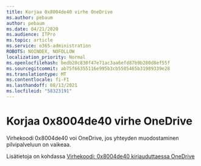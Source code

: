 ```yaml
---
title: Korjaa 0x8004de40 virhe OneDrive
ms.author: pebaum
author: pebaum
ms.date: 04/21/2020
ms.audience: ITPro
ms.topic: article
ms.service: o365-administration
ROBOTS: NOINDEX, NOFOLLOW
localization_priority: Normal
ms.openlocfilehash: bedb20c830f47e71ac3aa6efd87b9b280d8ef55f
ms.sourcegitcommit: ab75f66355116e995b3cb5505465b31989339e28
ms.translationtype: MT
ms.contentlocale: fi-FI
ms.lasthandoff: 08/13/2021
ms.locfileid: "58323191"
---
```

# <a name="fix-0x8004de40-error-in-onedrive"></a>Korjaa 0x8004de40 virhe OneDrive

Virhekoodi 0x8004de40 voi OneDrive, jos yhteyden muodostaminen pilvipalveluun on vaikeaa. 

Lisätietoja on kohdassa [Virhekoodi: 0x8004de40 kirjauduttaessa OneDrive](https://docs.microsoft.com/sharepoint/troubleshoot/administration/error-0x8004de40-in-onedrive)